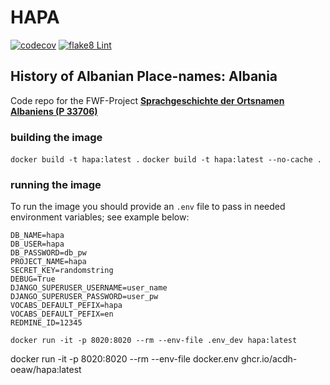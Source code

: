 # HAPA

[![codecov](https://codecov.io/gh/acdh-oeaw/hapa/branch/master/graph/badge.svg?token=BIH9K909AS)](https://codecov.io/gh/acdh-oeaw/hapa)
[![flake8 Lint](https://github.com/acdh-oeaw/hapa/actions/workflows/lint.yml/badge.svg)](https://github.com/acdh-oeaw/hapa/actions/workflows/lint.yml)

## History of Albanian Place-names: Albania

Code repo for the FWF-Project [**Sprachgeschichte der Ortsnamen Albaniens (P 33706)**](https://pf.fwf.ac.at/de/wissenschaft-konkret/project-finder/?search[what]=P%2033706&search[science_discipline_id]=&search[promotion_category_id]=&extended=1)



### building the image

`docker build -t hapa:latest .`
`docker build -t hapa:latest --no-cache .`

### running the image

To run the image you should provide an `.env` file to pass in needed environment variables; see example below:

```
DB_NAME=hapa
DB_USER=hapa
DB_PASSWORD=db_pw
PROJECT_NAME=hapa
SECRET_KEY=randomstring
DEBUG=True
DJANGO_SUPERUSER_USERNAME=user_name
DJANGO_SUPERUSER_PASSWORD=user_pw
VOCABS_DEFAULT_PEFIX=hapa
VOCABS_DEFAULT_PEFIX=en
REDMINE_ID=12345
```

`docker run -it -p 8020:8020 --rm --env-file .env_dev hapa:latest`

docker run -it -p 8020:8020 --rm --env-file docker.env ghcr.io/acdh-oeaw/hapa:latest